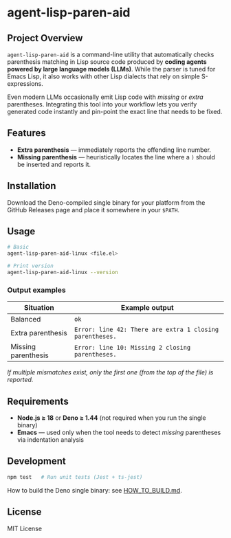 # agent-lisp-paren-aid

## Project Overview

`agent-lisp-paren-aid` is a command-line utility that automatically checks
parenthesis matching in Lisp source code produced by **coding agents powered by
large language models (LLMs)**.  While the parser is tuned for Emacs Lisp, it
also works with other Lisp dialects that rely on simple S-expressions.

Even modern LLMs occasionally emit Lisp code with *missing* or *extra*
parentheses. Integrating this tool into your workflow lets you verify generated
code instantly and pin-point the exact line that needs to be fixed.

## Features

* **Extra parenthesis** — immediately reports the offending line number.
* **Missing parenthesis** — heuristically locates the line where a `)` should
  be inserted and reports it.

## Installation

Download the Deno-compiled single binary for your platform from the GitHub
Releases page and place it somewhere in your `$PATH`.

## Usage

```bash
# Basic
agent-lisp-paren-aid-linux <file.el>

# Print version
agent-lisp-paren-aid-linux --version
```

### Output examples

| Situation           | Example output                                                     |
|---------------------|--------------------------------------------------------------------|
| Balanced            | `ok`                                                               |
| Extra parenthesis   | `Error: line 42: There are extra 1 closing parentheses.`           |
| Missing parenthesis | `Error: line 10: Missing 2 closing parentheses.`                   |

*If multiple mismatches exist, only the first one (from the top of the file) is
reported.*

## Requirements

* **Node.js ≥ 18** or **Deno ≥ 1.44** (not required when you run the single
  binary)
* **Emacs** — used only when the tool needs to detect *missing* parentheses via
  indentation analysis

## Development

```bash
npm test   # Run unit tests (Jest + ts-jest)
```

How to build the Deno single binary: see
[HOW_TO_BUILD.md](HOW_TO_BUILD.md).

## License

MIT License
